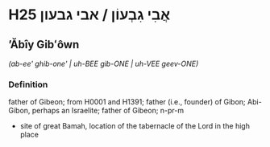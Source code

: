 # H25 אֲבִי גִבְעוֹן / אבי גבעון

## ʼĂbîy Gibʻôwn

_(ab-ee' ghib-one' | uh-BEE ɡib-ONE | uh-VEE ɡeev-ONE)_

### Definition

father of Gibeon; from H0001 and H1391; father (i.e., founder) of Gibon; Abi-Gibon, perhaps an Israelite; father of Gibeon; n-pr-m

- site of great Bamah, location of the tabernacle of the Lord in the high place
